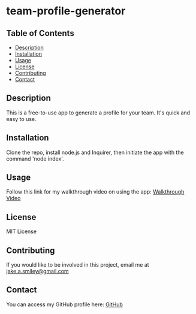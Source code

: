 # team-profile-generator


## Table of Contents
  * [Description](#description)
  * [Installation](#installation)
  * [Usage](#usage)
  * [License](#license)
  * [Contributing](#contributing)
  * [Contact](#contact)

## Description
This is a free-to-use app to generate a profile for your team. It's quick and easy to use.

## Installation
Clone the repo, install node.js and Inquirer, then initiate the app with the command 'node index'.

## Usage
Follow this link for my walkthrough video on using the app: [Walkthrough Video]()

## License
MIT License

## Contributing
If you would like to be involved in this project, email me at jake.a.smiley@gmail.com

## Contact
You can access my GitHub profile here: [GitHub](https://github.com/jakesmiley)